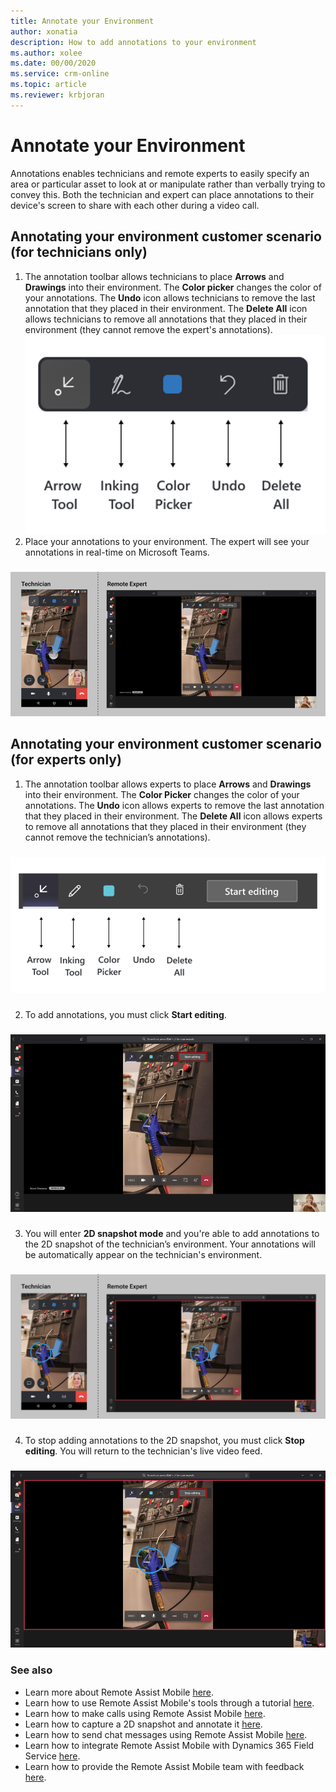 ```yaml
---
title: Annotate your Environment 
author: xonatia
description: How to add annotations to your environment  
ms.author: xolee
ms.date: 00/00/2020
ms.service: crm-online
ms.topic: article
ms.reviewer: krbjoran
---
```

# Annotate your Environment 

Annotations enables technicians and remote experts to easily specify an area or particular asset to look at or manipulate rather than verbally trying to convey this. Both the technician and expert can place annotations to their device's screen to share with each other during a video call. 

## Annotating your environment customer scenario (for technicians only)
1. The annotation toolbar allows technicians to place **Arrows** and **Drawings** into their environment. The **Color picker** changes the color of your annotations. The **Undo** icon allows technicians to remove the last annotation that they placed in their environment. The **Delete All** icon allows technicians to remove all annotations that they placed in their environment (they cannot remove the expert's annotations). 
![RAM Toolbar](./media/ramtoolbar.png "RAM Toolbar")
2. Place your annotations to your environment. The expert will see your annotations in real-time on Microsoft Teams. 
###
![Place Annotations](./media/annoenvt_2.png "Place Annotations")
###

## Annotating your environment customer scenario (for experts only)

1. The annotation toolbar allows experts to place **Arrows** and **Drawings** into their environment. The **Color Picker** changes the color of your annotations. The **Undo** icon allows experts to remove the last annotation that they placed in their environment. The **Delete All** icon allows experts to remove all annotations that they placed in their environment (they cannot remove the technician’s annotations).
###
![MR Toolbar](./media/mrtoolbar.png "MR Toolbar")
###
2. To add annotations, you must click **Start editing**. 
###
![Start Edit](./media/teams_2.png "Start Edit")
###
3. You will enter **2D snapshot mode** and you're able to add annotations to the 2D snapshot of the technician’s environment. Your annotations will be automatically appear on the technician's environment.
###
![Expert Snapshot Mode](./media/annoenvt.png "Expert Snapshot Mode")
###
4. To stop adding annotations to the 2D snapshot, you must click **Stop editing**. You will return to the technician's live video feed.
###
![Stop Edit](./media/teams_4.png "Stop Edit")
###

### See also 
- Learn more about Remote Assist Mobile [here](remote-assist-mobile-overview.md).
- Learn how to use Remote Assist Mobile's tools through a tutorial [here](learn-the-tools.md).
- Learn how to make calls using Remote Assist Mobile [here](making-calls.md).
- Learn how to capture a 2D snapshot and annotate it [here](annotate-snapshot.md).
- Learn how to send chat messages using Remote Assist Mobile [here](send-chat-messages.md).
- Learn how to integrate Remote Assist Mobile with Dynamics 365 Field Service [here](fs-integration.md).
- Learn how to provide the Remote Assist Mobile team with feedback [here](provide-feedback.md).
